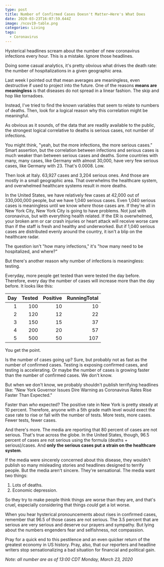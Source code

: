 ```yaml
---
type: post
title: Number of Confirmed Cases Doesn't Matter—Here's What Does
date: 2020-03-23T16:07:59.644Z
image: /ncov19-table.png
categories: Living
tags:
  - Coronavirus
---
```

Hysterical headlines scream about the number of new coronavirus infections every hour. This is a mistake. Ignore those headlines. 

Doing some casual analytics, it's pretty obvious what drives the death rate: the number of hospitalizations in a given geographic area. 

Last week I pointed out that mean averages are meaningless, even destructive if used to project into the future. One of the reasons **means are meaningless** is that diseases do not spread in a linear fashion. The skip and hop like tornadoes.

Instead, I've tried to find the known variables that seem to relate to numbers of deaths. Then, look for a logical reason why this correlation might be meaningful. 

As obvious as it sounds, of the data that are readily available to the public, the strongest logical correlative to deaths is serious cases, not number of infections.

You might think, "yeah, but the more infections, the more serious cases." Smart assertion, but the correlation between infections and serious cases is much weaker than between serious cases and deaths. Some countries with many, many cases, like Germany with almost 30,000, have very few serious cases, like Germany with 23. That's 0.0008. Low. 

Then look at Italy. 63,927 cases and 3,204 serious ones. And those are mostly in a small geographic area. That overwhelms the healthcare system, and overwhelmed healthcare systems result in more deaths. 

In the United States, we have relatively few cases at 42,000 out of 330,000,000 people, but we have 1,040 serious cases. Even 1,040 serious cases is meaningless until we know *where* those cases are. If they're all in New York City, New York City is going to have problems. Not just with coronavirus, but with everything health related. If the ER is overwhelmed, your broken arm or car crash injuries or heart attack will receive worse care than if the staff is fresh and healthy and underworked. But if 1,040 serious cases are distributed evenly around the country, it isn't a blip on the healthcare radar. 

The question isn't "how many infections," it's "how many need to be hospitalized, and where?"

But there's another reason why number of infections is meaningless: testing. 

Everyday, more people get tested than were tested the day before. Therefore, every day the number of cases will increase more than the day before. It looks like this:

| Day | Tested | Positive | RunningTotal |
|---:|---:|---:|---:|
| 1 | 100 | 10 | 10 |
| 2 | 120 | 12 | 22 |
| 3 | 150 | 15 | 37 |
| 4 | 200 | 20 | 57 |
| 5 | 500 | 50 | 107 |

You get the point. 

Is the number of cases going up? Sure, but probably not as fast as the number of confirmed cases. Testing is exposing confirmed cases, and testing is accelerating. Or maybe the number of cases is growing faster than the number of confirmed cases. We don't know. 

But when we don't know, we probably shouldn't publish terrifying headlines like: "New York Governor Issues Dire Warning as Coronavirus Rates Rise Faster Than Expected."

Faster than *who* expected? The positive rate in New York is pretty steady at 10 percent. Therefore, anyone with a 5th grade math level would exect the case rate to rise or fall with the number of tests. More tests, more cases. Fewer tests, fewer cases.

And there's more. The media are reporting that 80 percent of cases are not serious. That's true across the globe. In the United States, though, 96.5 percent of cases are not serious using the formula (deaths + serious)/cases. And **only the serious cases put a strain on the healthcare system**. 

If the media were sincerely concerned about this disease, they wouldn't publish so many misleading stories and headlines designed to terrify people. But the media aren't sincere. They're sensational. The media want two things:

1. Lots of deaths.
2. Economic depression.

So they try to make people think things are worse than they are, and that's cruel, especially considering that things *could* get a lot worse. 

When you hear hysterical pronouncements about rises in confirmed cases, remember that 96.5 of those cases are not serious. The 3.5 percent that are serious are very serious and deserve our prayers and sympathy. But lying about the numbers engenders fear and selfishness, not compassion. 

Pray for a quick end to this pestilence and an even quicker return of the greatest economy in US history. Pray, also, that our reporters and headline writers stop sensationalizing a bad situation for financial and political gain. 


*Note: all number are as of 13:00 CDT Monday, March 23, 2020*



